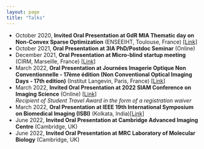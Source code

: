 ```yaml
---
layout: page
title: "Talks"
---
```



- October 2020, **Invited Oral Presentation at GdR MIA Thematic day on Non-Convex Sparse Optimization** (ENSEEIHT, Toulouse, France) [[Link]](https://www.irit.fr/~Emmanuel.Soubies/Events/MIA-ThematicDay.html)
- October 2021, **Oral Presentation at 3IA PhD/Postdoc Seminar** (Online)
- December 2021, **Oral Presentation at Micro-blind startup meeting** (CIRM, Marseille, France) [[Link]](https://conferences.cirm-math.fr/2771.html)
- March 2022, **Oral Presentation at Journées Imagerie Optique Non Conventionnelle - 17ème édition (Non Conventional Optical Imaging Days - 17th edition)** (Institut Langevin, Paris, France) [[Link]](https://www.gdr-isis.fr/index.php/reunion/469/)
- March 2022, **Invited Oral Presentation at 2022 SIAM Conference on Imaging Science** (Online) [[Link]](https://meetings.siam.org/sess/dsp_talk.cfm?p=116932) <br /> *Recipient of Student Travel Award in the form of a registration waiver*
- March 2022, **Oral Presentation at IEEE 19th International Symposium on Biomedical Imaging (ISBI)** (Kolkata, India)[[Link]](https://ieeexplore.ieee.org/document/9761572)
- June 2022, **Invited Oral Presentation at Cambridge Advanced Imaging Centre** (Cambridge, UK)
- June 2022, **Invited Oral Presentation at MRC Laboratory of Molecular Biology** (Cambridge, UK)
